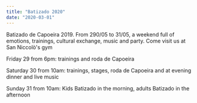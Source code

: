 ```yaml
---
title: "Batizado 2020"
date: "2020-03-01"
---
```


Batizado de Capoeira 2019.
From 290/05 to 31/05, a weekend full of emotions, trainings, cultural exchange, music and party. Come visit us at San Niccolò's gym

Friday 29 from 6pm: trainings and roda de Capoeira

Saturday 30 from 10am: trainings, stages, roda de Capoeira and at evening dinner and live music

Sunday 31 from 10am: Kids Batizado in the morning, adults Batizado in the afternoon
